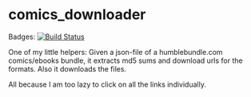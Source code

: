 # comics_downloader

Badges: [![Build Status](https://travis-ci.org/kampfschlaefer/comics_downloader.svg?branch=master)](https://travis-ci.org/kampfschlaefer/comics_downloader)

One of my little helpers: Given a json-file of a humblebundle.com comics/ebooks bundle, it extracts md5 sums and download urls for the formats. Also it downloads the files.

All because I am too lazy to click on all the links individually.
